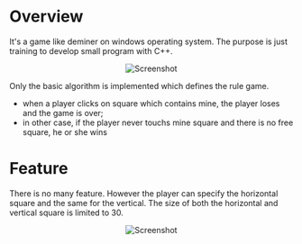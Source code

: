 # Overview
It's a game like deminer on windows operating system. The purpose is just training to develop small program with C++.

<p align="center">
  <img src="https://s23.postimg.org/e8eune0kr/deminer.jpg" alt="Screenshot"/>
</p>

Only the basic algorithm is implemented which defines the rule game.
* when a player clicks on square which contains mine, the player loses and the game is over;
* in other case, if the player never touchs mine square and there is no free square, he or she wins

# Feature
There is no many feature. However the player can specify the horizontal square and the same for the vertical. The size of both the horizontal and vertical square is limited to 30.

<p align="center">
  <img src="https://s29.postimg.org/cyymtfszb/deminer30x30squares.jpg" alt="Screenshot"/>
</p>